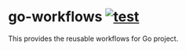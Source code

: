 # go-workflows [![test](https://github.com/int128/go-workflows/actions/workflows/test-workflows.yaml/badge.svg)](https://github.com/int128/go-workflows/actions/workflows/test-workflows.yaml)

This provides the reusable workflows for Go project.
